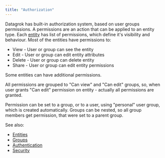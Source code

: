 ```yaml
---
title: "Authorization"
---
```


Datagrok has built-in authorization system, based on user groups permissions. A permissions are an action that can be
applied to an entity type. Each [entity](../concepts/objects.md) has list of permissions, which define it's visibility
and behaviour. Most of the entities have permissions to:

* View - User or group can see the entity
* Edit - User or group can edit entity attributes
* Delete - User or group can delete entity
* Share - User or group can edit entity permissions

Some entities can have additional permissions.

All permissions are grouped to "Can view" and "Can edit" groups, so, when user grants "Can edit"
permission on entity - actually all permissions are granted.

Permission can be set to a group, or to a user, using "personal" user group, which is created automatically. Groups can
be nested, so all group members get permission, that were set to a parent group.

See also:

* [Entities](../concepts/objects.md)
* [Groups](../govern/group.md)
* [Authentication](authentication.md)
* [Security](security.md)
